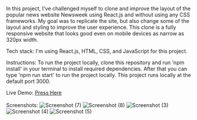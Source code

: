 In this project, I've challenged myself to clone and improve the layout of the popular news website Newsweek using React.js and without using any CSS frameworks. My goal was to replicate the site, but also change some of the layout and styling to improve the user experience. This clone is a fully responsive website that looks good even on mobile devices as narrow as 320px width. 

Tech stack: I'm using React.js, HTML, CSS, and JavaScript for this project.

Instructions: To run the project locally, clone this repository and run 'npm install' in your terminal to install required dependencies. After that you can type 'npm run start' to run the project locally. This project runs locally at the default port 3000.

Live Demo: <a href='https://antinf.github.io/Responsive-Newsweek-React.js-Clone/'>Press Here</a> 
<br></br>
Screenshots:
![Screenshot (7)](https://user-images.githubusercontent.com/87878255/230656683-b81ba4eb-045f-4ade-9bbc-dfee740d2782.png)
![Screenshot (8)](https://user-images.githubusercontent.com/87878255/230656691-92a312d8-9346-4426-9a0f-e76246031863.png)
![Screenshot (3)](https://user-images.githubusercontent.com/87878255/230530672-036ea12d-8097-46e3-b99c-c20a7f430094.png)
![Screenshot (4)](https://user-images.githubusercontent.com/87878255/230530694-824b3be3-c1c7-456d-a205-86d68b9ffd65.png)
![Screenshot (5)](https://user-images.githubusercontent.com/87878255/230530682-bf28828d-cb02-47a9-b23e-c9a5a3da5be5.png)
